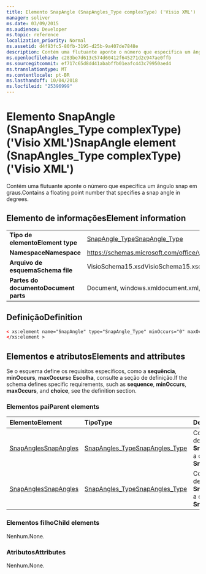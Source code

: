 ```yaml
---
title: Elemento SnapAngle (SnapAngles_Type complexType) ('Visio XML')
manager: soliver
ms.date: 03/09/2015
ms.audience: Developer
ms.topic: reference
localization_priority: Normal
ms.assetid: d4f93fc5-80fb-3195-d25b-9a407de7848e
description: Contém uma flutuante aponte o número que especifica um ângulo snap em graus.
ms.openlocfilehash: c283be7d613c574d60412f645271d2c947ae0ffb
ms.sourcegitcommit: ef717c65d8dd41ababffb01eafc443c79950aed4
ms.translationtype: MT
ms.contentlocale: pt-BR
ms.lasthandoff: 10/04/2018
ms.locfileid: "25396999"
---
```

# <a name="snapangle-element-snapanglestype-complextype-visio-xml"></a><span data-ttu-id="3087b-103">Elemento SnapAngle (SnapAngles_Type complexType) ('Visio XML')</span><span class="sxs-lookup"><span data-stu-id="3087b-103">SnapAngle element (SnapAngles_Type complexType) ('Visio XML')</span></span>

<span data-ttu-id="3087b-104">Contém uma flutuante aponte o número que especifica um ângulo snap em graus.</span><span class="sxs-lookup"><span data-stu-id="3087b-104">Contains a floating point number that specifies a snap angle in degrees.</span></span>
  
## <a name="element-information"></a><span data-ttu-id="3087b-105">Elemento de informações</span><span class="sxs-lookup"><span data-stu-id="3087b-105">Element information</span></span>

|||
|:-----|:-----|
|<span data-ttu-id="3087b-106">**Tipo de elemento**</span><span class="sxs-lookup"><span data-stu-id="3087b-106">**Element type**</span></span> <br/> |[<span data-ttu-id="3087b-107">SnapAngle_Type</span><span class="sxs-lookup"><span data-stu-id="3087b-107">SnapAngle_Type</span></span>](snapangle_type-complextypevisio-xml.md) <br/> |
|<span data-ttu-id="3087b-108">**Namespace**</span><span class="sxs-lookup"><span data-stu-id="3087b-108">**Namespace**</span></span> <br/> |https://schemas.microsoft.com/office/visio/2012/main  <br/> |
|<span data-ttu-id="3087b-109">**Arquivo de esquema**</span><span class="sxs-lookup"><span data-stu-id="3087b-109">**Schema file**</span></span> <br/> |<span data-ttu-id="3087b-110">VisioSchema15.xsd</span><span class="sxs-lookup"><span data-stu-id="3087b-110">VisioSchema15.xsd</span></span>  <br/> |
|<span data-ttu-id="3087b-111">**Partes do documento**</span><span class="sxs-lookup"><span data-stu-id="3087b-111">**Document parts**</span></span> <br/> |<span data-ttu-id="3087b-112">Document, windows.xml</span><span class="sxs-lookup"><span data-stu-id="3087b-112">document.xml, windows.xml</span></span>  <br/> |
   
## <a name="definition"></a><span data-ttu-id="3087b-113">Definição</span><span class="sxs-lookup"><span data-stu-id="3087b-113">Definition</span></span>

```XML
< xs:element name="SnapAngle" type="SnapAngle_Type" minOccurs="0" maxOccurs="unbounded" >
</xs:element >
```

## <a name="elements-and-attributes"></a><span data-ttu-id="3087b-114">Elementos e atributos</span><span class="sxs-lookup"><span data-stu-id="3087b-114">Elements and attributes</span></span>

<span data-ttu-id="3087b-115">Se o esquema define os requisitos específicos, como a **sequência**, **minOccurs**, **maxOccurs**e **Escolha**, consulte a seção de definição.</span><span class="sxs-lookup"><span data-stu-id="3087b-115">If the schema defines specific requirements, such as **sequence**, **minOccurs**, **maxOccurs**, and **choice**, see the definition section.</span></span> 
  
### <a name="parent-elements"></a><span data-ttu-id="3087b-116">Elementos pai</span><span class="sxs-lookup"><span data-stu-id="3087b-116">Parent elements</span></span>

|<span data-ttu-id="3087b-117">**Elemento**</span><span class="sxs-lookup"><span data-stu-id="3087b-117">**Element**</span></span>|<span data-ttu-id="3087b-118">**Tipo**</span><span class="sxs-lookup"><span data-stu-id="3087b-118">**Type**</span></span>|<span data-ttu-id="3087b-119">**Descrição**</span><span class="sxs-lookup"><span data-stu-id="3087b-119">**Description**</span></span>|
|:-----|:-----|:-----|
|[<span data-ttu-id="3087b-120">SnapAngles</span><span class="sxs-lookup"><span data-stu-id="3087b-120">SnapAngles</span></span>](snapangles-element-window_type-complextypevisio-xml.md) <br/> |[<span data-ttu-id="3087b-121">SnapAngles_Type</span><span class="sxs-lookup"><span data-stu-id="3087b-121">SnapAngles_Type</span></span>](snapangles_type-complextypevisio-xml.md) <br/> |<span data-ttu-id="3087b-122">Contém uma coleção de elementos de **SnapAngle** .</span><span class="sxs-lookup"><span data-stu-id="3087b-122">Contains a collection of **SnapAngle** elements.</span></span>  <br/> |
|[<span data-ttu-id="3087b-123">SnapAngles</span><span class="sxs-lookup"><span data-stu-id="3087b-123">SnapAngles</span></span>](snapangles-element-documentsettings_type-complextypevisio-xml.md) <br/> |[<span data-ttu-id="3087b-124">SnapAngles_Type</span><span class="sxs-lookup"><span data-stu-id="3087b-124">SnapAngles_Type</span></span>](snapangles_type-complextypevisio-xml.md) <br/> |<span data-ttu-id="3087b-125">Contém uma coleção de elementos de **SnapAngle** .</span><span class="sxs-lookup"><span data-stu-id="3087b-125">Contains a collection of **SnapAngle** elements.</span></span>  <br/> |
   
### <a name="child-elements"></a><span data-ttu-id="3087b-126">Elementos filho</span><span class="sxs-lookup"><span data-stu-id="3087b-126">Child elements</span></span>

<span data-ttu-id="3087b-127">Nenhum.</span><span class="sxs-lookup"><span data-stu-id="3087b-127">None.</span></span>
  
### <a name="attributes"></a><span data-ttu-id="3087b-128">Atributos</span><span class="sxs-lookup"><span data-stu-id="3087b-128">Attributes</span></span>

<span data-ttu-id="3087b-129">Nenhum.</span><span class="sxs-lookup"><span data-stu-id="3087b-129">None.</span></span>
  

